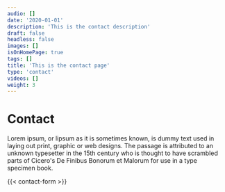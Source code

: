 ```yaml
---
audio: []
date: '2020-01-01'
description: 'This is the contact description'
draft: false
headless: false
images: []
isOnHomePage: true
tags: []
title: 'This is the contact page'
type: 'contact'
videos: []
weight: 3
---
```


# Contact

Lorem ipsum, or lipsum as it is sometimes known, is dummy text used in laying
out print, graphic or web designs. The passage is attributed to an unknown
typesetter in the 15th century who is thought to have scrambled parts of
Cicero's De Finibus Bonorum et Malorum for use in a type specimen book.

{{< contact-form >}}
